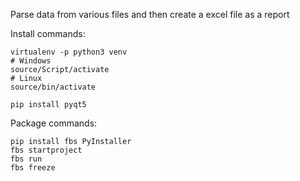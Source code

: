Parse data from various files and then create a excel file as a report

Install commands:

```
virtualenv -p python3 venv
# Windows
source/Script/activate
# Linux
source/bin/activate

pip install pyqt5  
```




Package commands:

```
pip install fbs PyInstaller
fbs startproject
fbs run
fbs freeze
```

